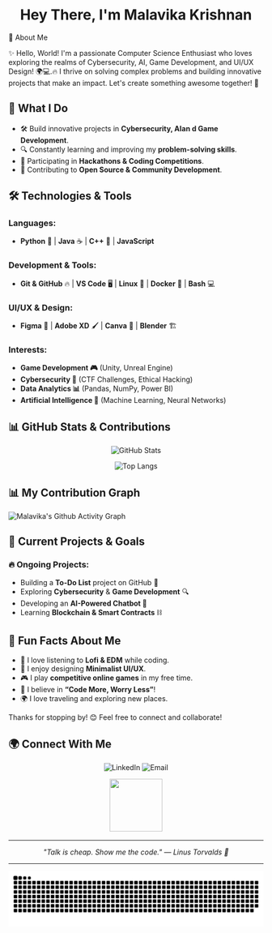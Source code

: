 <h1 align="center">Hey There, I'm Malavika Krishnan</h1>


🚀 About Me


✨ Hello, World! I'm a passionate Computer Science Enthusiast who loves exploring the realms of Cybersecurity, AI, Game Development, and UI/UX Design! 🌍💻.🔥 I thrive on solving complex problems and building innovative projects that make an impact. Let's create something awesome together! 🚀

## 🌟 What I Do
- 🛠️ Build innovative projects in **Cybersecurity, AIan d Game Development**.
- 🔍 Constantly learning and improving my **problem-solving skills**.
- 🎯 Participating in **Hackathons & Coding Competitions**.
- 🤝 Contributing to **Open Source & Community Development**.

## 🛠️ Technologies & Tools
### Languages:
- **Python** 🐍 | **Java** ☕ | **C++** 🔗 | **JavaScript**

### Development & Tools:
- **Git & GitHub** 🔥 | **VS Code** 🖥️ | **Linux** 🐧 | **Docker** 🐳 | **Bash** 💻

### UI/UX & Design:
- **Figma** 🎨 | **Adobe XD** 🖌️ | **Canva** 📐 | **Blender** 🏗️

### Interests: 
- **Game Development 🎮** (Unity, Unreal Engine)
- **Cybersecurity 🔐** (CTF Challenges, Ethical Hacking)
- **Data Analytics 📊** (Pandas, NumPy, Power BI)
- **Artificial Intelligence 🤖** (Machine Learning, Neural Networks)

## 📊 GitHub Stats & Contributions
<div align="center">

![GitHub Stats](https://github-readme-stats.vercel.app/api?username=Malavika-Krishnan&show_icons=true&theme=radical)


![Top Langs](https://github-readme-stats.vercel.app/api/top-langs/?username=Malavika-Krishnan&layout=compact&theme=radical)
</div>

 ## 📊 My Contribution Graph

![Malavika's Github Activity Graph](https://github-readme-activity-graph.vercel.app/graph?username=Malavika-Krishnan&theme=merko&height=300)


## 🚀 Current Projects & Goals
### 🔥 Ongoing Projects:
- Building a **To-Do List** project on GitHub 📝
- Exploring **Cybersecurity** & **Game Development** 🔍
- Developing an **AI-Powered Chatbot 🤖**
- Learning **Blockchain & Smart Contracts** ⛓️

## 🎉 Fun Facts About Me
- 🎵 I love listening to **Lofi & EDM** while coding.
- 🎨 I enjoy designing **Minimalist UI/UX**.
- 🎮 I play **competitive online games** in my free time.
- 🚀 I believe in **“Code More, Worry Less”**!
- 🌍 I love traveling and exploring new places.

Thanks for stopping by! 😊 Feel free to connect and collaborate!

## 🌍 Connect With Me
<div align="center">
<a href="https://www.linkedin.com/in/malavikakrishnan30" style="text-decoration: none;">
    <img src="https://img.icons8.com/fluency/48/000000/linkedin.png" alt="LinkedIn" width="40" height="40"/></a> <a href="https://mail.google.com/mail/?view=cm&fs=1&to=krismaalu@gmail.com" style="text-decoration: none;"><img src="https://img.icons8.com/fluency/48/000000/gmail.png" alt="Email" width="40" height="40"/></a>

</div>


<p align="center"> <img src="https://media2.giphy.com/media/v1.Y2lkPTc5MGI3NjExZXV4cHRlc3I5bzNmYWM4NTUycXNuc3A2cWJyYzhmdTgzcHgwY3JjYSZlcD12MV9pbnRlcm5hbF9naWZfYnlfaWQmY3Q9cw/GrRsjBSP3VT1XYzgzn/giphy.gif" width="104" height="104" />


---

<div align='center'>
  
  <em>"Talk is cheap. Show me the code." — Linus Torvalds 🚀</em>

</div>

---

<picture>
  <source media="(prefers-color-scheme: dark)" srcset="https://raw.githubusercontent.com//Malavika-Krishnan/Malavika-Krishnan/output/github-snake-dark.svg" />
  <source media="(prefers-color-scheme: light)" srcset="https://raw.githubusercontent.com//Malavika-Krishnan//Malavika-Krishnan/output/github-snake.svg" />
  <img alt="github-snake" src="https://raw.githubusercontent.com//Malavika-Krishnan//Malavika-Krishnan/output/github-snake.svg" />
</picture>
